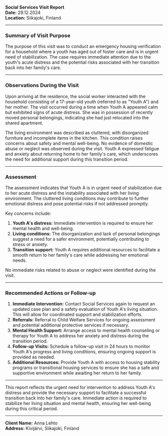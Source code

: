 

**Social Services Visit Report**  
**Date:** 29.12.2024  
**Location:** Siikajoki, Finland  

---

### Summary of Visit Purpose  
The purpose of this visit was to conduct an emergency housing verification for a household where a youth has aged out of foster care and is in urgent need of stabilization. The case requires immediate attention due to the youth's acute distress and the potential risks associated with her transition back into her family's care.

---

### Observations During the Visit  
Upon arriving at the residence, the social worker interacted with the household consisting of a 17-year-old youth (referred to as "Youth A") and her mother. The visit occurred during a time when Youth A appeared calm but exhibited signs of acute distress. She was in possession of recently moved personal belongings, indicating she had just relocated into the shared apartment.  

The living environment was described as cluttered, with disorganized furniture and incomplete items in the kitchen. This condition raises concerns about safety and mental well-being. No evidence of domestic abuse or neglect was observed during the visit. Youth A expressed fatigue and anxiety about returning home to her family's care, which underscores the need for additional support during this transition period.

---

### Assessment  
The assessment indicates that Youth A is in urgent need of stabilization due to her acute distress and the instability associated with her living environment. The cluttered living conditions may contribute to further emotional distress and pose potential risks if not addressed promptly.  

Key concerns include:  
1. **Youth A's distress:** Immediate intervention is required to ensure her mental health and well-being.  
2. **Living conditions:** The disorganization and lack of personal belongings suggest a need for a safer environment, potentially contributing to stress or anxiety.  
3. **Transition support:** Youth A requires additional resources to facilitate a smooth return to her family's care while addressing her emotional needs.  

No immediate risks related to abuse or neglect were identified during the visit.

---

### Recommended Actions or Follow-up  
1. **Immediate Intervention:** Contact Social Services again to request an updated case plan and a safety evaluation of Youth A's living situation. This will allow for coordinated support and stabilization efforts.  
2. **Referrals:** Referral to Child Welfare Services for ongoing assessment and potential additional protective services if necessary.  
3. **Mental Health Support:** Arrange access to mental health counseling or therapy for Youth A to address her anxiety and distress during the transition period.  
4. **Follow-up Visits:** Schedule a follow-up visit in 24 hours to monitor Youth A's progress and living conditions, ensuring ongoing support is provided as needed.  
5. **Additional Resources:** Provide Youth A with access to housing stability programs or transitional housing services to ensure she has a safe and supportive environment while awaiting her return to her family.

---

This report reflects the urgent need for intervention to address Youth A's distress and provide the necessary support to facilitate a successful transition back into her family's care. Immediate action is required to stabilize her living situation and mental health, ensuring her well-being during this critical period.  

---  
**Client Name:** Anna Lehto  
**Address:** Kivijärvi, Siikajoki, Finland